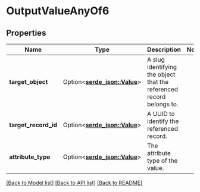 # OutputValueAnyOf6

## Properties

Name | Type | Description | Notes
------------ | ------------- | ------------- | -------------
**target_object** | Option<[**serde_json::Value**](.md)> | A slug identifying the object that the referenced record belongs to. | 
**target_record_id** | Option<[**serde_json::Value**](.md)> | A UUID to identify the referenced record. | 
**attribute_type** | Option<[**serde_json::Value**](serde_json::Value.md)> | The attribute type of the value. | 

[[Back to Model list]](../README.md#documentation-for-models) [[Back to API list]](../README.md#documentation-for-api-endpoints) [[Back to README]](../README.md)


